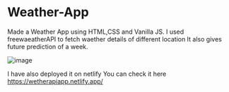 # Weather-App
Made a Weather App using HTML,CSS and Vanilla JS. I used freewaeatherAPI to fetch waether details of different location
It also gives future prediction of a week.

![image](https://user-images.githubusercontent.com/81870866/180358157-00063588-f929-4f10-bf94-4d3ce7103a80.png)

I have also deployed it on netlify 
You can check it here https://wetherapiapp.netlify.app/



